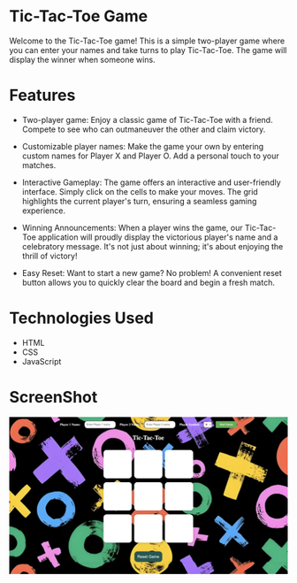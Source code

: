 # Tic-Tac-Toe Game

Welcome to the Tic-Tac-Toe game! This is a simple two-player game where you can enter your names and take
turns to play Tic-Tac-Toe. The game will display the winner when someone wins.

# Features

- Two-player game: Enjoy a classic game of Tic-Tac-Toe with a friend. Compete to see who can 
outmaneuver the other and claim victory.

- Customizable player names: Make the game your own by entering custom names for Player X and Player O.
Add a personal touch to your matches.

- Interactive Gameplay: The game offers an interactive and user-friendly interface. Simply click on the cells 
to make your moves. The grid highlights the current player's turn, ensuring a seamless gaming experience.

- Winning Announcements: When a player wins the game, our Tic-Tac-Toe application will proudly display the victorious player's name and a celebratory message. It's not just about winning; it's about enjoying the thrill of victory!

- Easy Reset: Want to start a new game? No problem! A convenient reset button allows you to quickly clear the board and begin a fresh match.

# Technologies Used
- HTML
- CSS
- JavaScript 

# ScreenShot

![image alt](https://github.com/Anmolpandey23/Tic-Tac-Toe-Game/blob/512da4cfd04877c774af96b901e60f1f22a85b00/Tic-Tac-Toe.png)
